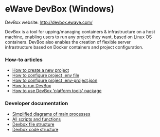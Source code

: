 # eWave DevBox (Windows)

DevBox website: http://devbox.ewave.com/

DevBox is a tool for upping/managing containers & infrastructure on a host machine, enabling users to run any project they want, based on Linux OS containers.
DevBox also enables the creation of flexible server infrastructure based on Docker containers and project configuration.

### How-to articles

- [How to create a new project](_doc/how-to-articles/how_to_create_a_new_project.md)
- [How to configure project .env file](_doc/how-to-articles/how_to_configure_project_dotenv.md)
- [How to configure project .env-project.json](_doc/how-to-articles/how_to_configure_project_env_project_json.md)
- [How to run DevBox](_doc/how-to-articles/how_to_run_devbox.md)
- [How to use DevBox 'platform tools' package](_doc/how-to-articles/how_to_use_platform_tools.md)

### Developer documentation
- [Simplified diagrams of main processes](_doc/tech-docs/devbox_simplified_process_diagrams.md)
- [All scripts and functions](_doc/tech-docs/all_scripts_and_functions.md)
- [Devbox file structure](_doc/tech-docs/devbox_file_structure.md)
- [Devbox code structure](_doc/tech-docs/devbox_code_structure.md)
